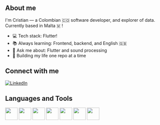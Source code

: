 ## About me

I'm Cristian — a Colombian 🇨🇴 software developer, and explorer of data.  
Currently based in Malta 🇲 !

- 💻 Tech stack: Flutter!
- 📚 Always learning: Frontend, backend, and English 🇬🇧
- 💬 Ask me about: Flutter and sound processing
- 🔧 Building my life one repo at a time

## Connect with me
[![LinkedIn](https://img.shields.io/badge/-LinkedIn-0077B5?style=flat&logo=linkedin&logoColor=white)](https://www.linkedin.com/in/cristian-danilo-murillo-gonzalez-29710b160/)  


## Languages and Tools  
<p>
  <img src="https://cdn.jsdelivr.net/gh/devicons/devicon/icons/flutter/flutter-original.svg" width="40" />
  <img src="https://cdn.jsdelivr.net/gh/devicons/devicon/icons/python/python-original.svg" width="40" />
  <img src="https://cdn.jsdelivr.net/gh/devicons/devicon/icons/tensorflow/tensorflow-original.svg" width="40" />
  <img src="https://cdn.jsdelivr.net/gh/devicons/devicon/icons/fastapi/fastapi-original.svg" width="40" />
  <img src="https://cdn.jsdelivr.net/gh/devicons/devicon/icons/git/git-original.svg" width="40" />
  <img src="https://cdn.jsdelivr.net/gh/devicons/devicon/icons/docker/docker-original.svg" width="40" />
  <img src="https://cdn.jsdelivr.net/gh/devicons/devicon/icons/googlecloud/googlecloud-original.svg" width="40" />
  <mg src="https://cdn.jsdelivr.net/gh/devicons/devicon/icons/javascript/javascript-original.svg" width="40" />
</p>
